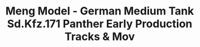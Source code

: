 ---
layout: product
title: "Meng Model - German Medium Tank Sd.Kfz.171 Panther Early Production Tracks & Mov"
price: "TBA" 
desc: "N/A"
img_path: "/assets/img/MMSPS057.jpg"
brand: "N/A"
available: false
special_offer: false
new: false
soon: false
cat: "010000"
subcat: "011000"
subsubcat: "0N/A"
sifra: "MMSPS057"
---